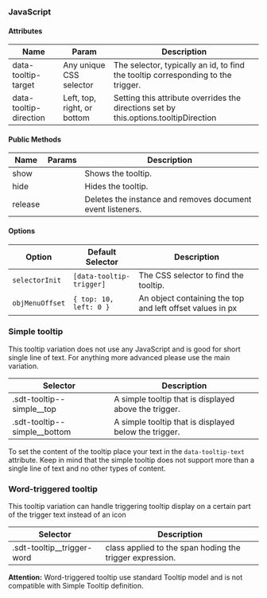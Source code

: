 ### JavaScript

#### Attributes

| Name                     | Param                       | Description                                                                          |
|--------------------------|-----------------------------|--------------------------------------------------------------------------------------|
| data-tooltip-target    | Any unique CSS selector     | The selector, typically an id, to find the tooltip corresponding to the trigger.     |
| data-tooltip-direction | Left, top, right, or bottom | Setting this attribute overrides the directions set by this.options.tooltipDirection |

#### Public Methods

| Name    | Params | Description                                                |
|---------|--------|------------------------------------------------------------|
| show    |        | Shows the tooltip.                                         |
| hide    |        | Hides the tooltip.                                         |
| release |        | Deletes the instance and removes document event listeners. |

#### Options

| Option                   | Default Selector                | Description                                                                            |
|--------------------------|---------------------------------|----------------------------------------------------------------------------------------|
| `selectorInit`           | `[data-tooltip-trigger]`        | The CSS selector to find the tooltip.
| `objMenuOffset`          | `{ top: 10, left: 0 }`          | An object containing the top and left offset values in px

### Simple tooltip

This tooltip variation does not use any JavaScript and is good for short single line of text. For anything more advanced please use the main variation.

| Selector                     | Description                                           |
|------------------------------|-------------------------------------------------------|
| .sdt-tooltip--simple__top    | A simple tooltip that is displayed above the trigger. |
| .sdt-tooltip--simple__bottom | A simple tooltip that is displayed below the trigger. |

To set the content of the tooltip place your text in the `data-tooltip-text` attribute. Keep in mind that the simple tooltip does not support more than a single line of text and no other types of content.

### Word-triggered tooltip

This tooltip variation can handle triggering tooltip display on a certain part of the trigger text instead of an icon

| Selector                     | Description                                           |
|------------------------------|-------------------------------------------------------|
| .sdt-tooltip__trigger-word   | class applied to the span hoding the trigger expression. |

**Attention:** Word-triggered tooltip use standard Tooltip model and is not compatible with Simple Tooltip definition.

